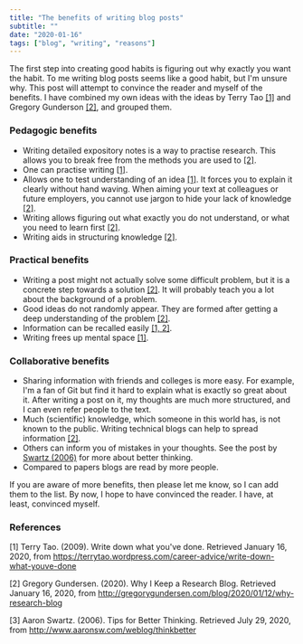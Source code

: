 ```yaml
---
title: "The benefits of writing blog posts"
subtitle: ""
date: "2020-01-16"
tags: ["blog", "writing", "reasons"]
---
```


<link href='http://fonts.googleapis.com/css?family=PT+Mono' rel='stylesheet' type='text/css'>

The first step into creating good habits is figuring out why exactly you want the habit.
To me writing blog posts seems like a good habit, but I'm unsure why.
This post will attempt to convince the reader and myself of the benefits.
I have combined my own ideas with the ideas by Terry Tao [[1]](#1) and Gregory Gunderson [[2]](#2), and grouped them.

### Pedagogic benefits

- Writing detailed expository notes is a way to practise research.
  This allows you to break free from the methods you are used to [[2]](#2).
- One can practise writing [[1]](#1).
- Allows one to test understanding of an idea [[1]](#1).
  It forces you to explain it clearly without hand waving.
  When aiming your text at colleagues or future employers, you cannot use jargon to hide your lack of knowledge [[2]](#2).
- Writing allows figuring out what exactly you do not understand, or what you need to learn first [[2]](#2).
- Writing aids in structuring knowledge [[2]](#2).

### Practical benefits

- Writing a post might not actually solve some difficult problem, but it is a concrete step towards a solution [[2]](#2).
  It will probably teach you a lot about the background of a problem.
- Good ideas do not randomly appear. They are formed after getting a deep understanding of the problem [[2]](#2).
- Information can be recalled easily [[1, 2]](#2).
- Writing frees up mental space [[1]](#1).

### Collaborative benefits

- Sharing information with friends and colleges is more easy.
  For example, I'm a fan of Git but find it hard to explain what is exactly so great about it.
  After writing a post on it, my thoughts are much more structured, and I can even refer people to the text.
- Much (scientific) knowledge, which someone in this world has, is not known to the public.
  Writing technical blogs can help to spread information [[2]](#2).
- Others can inform you of mistakes in your thoughts.
  See the post by [Swartz (2006)](#3) for more about better thinking.
- Compared to papers blogs are read by more people.

If you are aware of more benefits, then please let me know, so I can add them to the list.
By now, I hope to have convinced the reader.
I have, at least, convinced myself.

### References
<a id="1"></a>
[1] Terry Tao. (2009).
Write down what you've done.
Retrieved January 16, 2020, from <https://terrytao.wordpress.com/career-advice/write-down-what-youve-done>

<a id="2"></a>
[2] Gregory Gundersen. (2020).
Why I Keep a Research Blog.
Retrieved January 16, 2020, from <http://gregorygundersen.com/blog/2020/01/12/why-research-blog>

<a id="3"></a>
[3] Aaron Swartz. (2006).
Tips for Better Thinking.
Retrieved July 29, 2020, from <http://www.aaronsw.com/weblog/thinkbetter>

